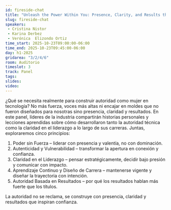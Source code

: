 ```yaml
---
id: fireside-chat
title: "Unleash the Power Within You: Presence, Clarity, and Results that Inspire Trust"
slug: fireside-chat
speakers:
 - Cristina Nistor
 - Karina Derbez
 - Verónica  Elizondo Ortiz 
time_start: 2025-10-23T09:00:00-06:00
time_end: 2025-10-23T09:45:00-06:00
day: h1-2025
gridarea: "3/2/4/6"
room: Auditorio
timeslot: 3
track: Panel
tags:
slides: 
video: 
---
```


¿Qué se necesita realmente para construir autoridad como mujer en tecnología? No más fuerza, voces más altas ni encajar en moldes que no fueron diseñados para nosotras  sino presencia, claridad y resultados.
En este panel, líderes de la industria compartirán historias personales y lecciones aprendidas sobre cómo desarrollaron tanto la autoridad técnica como la claridad en el liderazgo a lo largo de sus carreras. Juntas, exploraremos cinco principios:
1. Poder sin Fuerza – liderar con presencia y valentía, no con dominación.
2. Autenticidad y Vulnerabilidad – transformar la apertura en conexión y confianza.
3. Claridad en el Liderazgo – pensar estratégicamente, decidir bajo presión y comunicar con impacto.
4. Aprendizaje Continuo y Diseño de Carrera – mantenerse vigente y diseñar la trayectoria con intención.
5. Autoridad Basada en Resultados – por qué los resultados hablan más fuerte que los títulos.

La autoridad no se reclama, se construye con presencia, claridad y resultados que inspiran confianza.